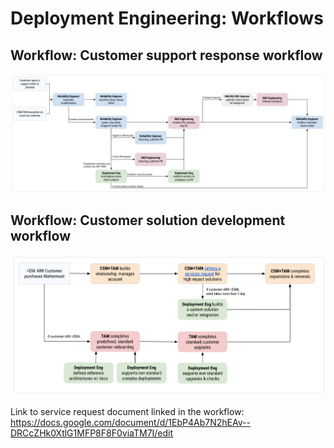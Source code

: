 # Deployment Engineering: Workflows

## Workflow: Customer support response workflow

![post-sales-support-workflow](../../.gitbook/assets/post-sales-support-workflow.png)

## Workflow: Customer solution development workflow

![post-sales-solutions-workflow](../../.gitbook/assets/post-sales-solutions-workflow.png)

Link to service request document linked in the workflow: https://docs.google.com/document/d/1EbP4Ab7N2hEAv--DRCcZHk0XtlG1MFP8F8F0viaTM7I/edit
